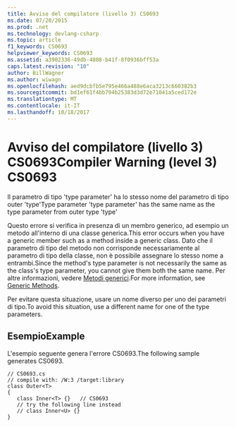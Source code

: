 ```yaml
---
title: Avviso del compilatore (livello 3) CS0693
ms.date: 07/20/2015
ms.prod: .net
ms.technology: devlang-csharp
ms.topic: article
f1_keywords: CS0693
helpviewer_keywords: CS0693
ms.assetid: a3902336-49db-4808-b41f-8f0936bff53a
caps.latest.revision: "10"
author: BillWagner
ms.author: wiwagn
ms.openlocfilehash: aed9dcbfb5e795e466a488e6aca3213c660382b3
ms.sourcegitcommit: bd1ef61f4bb794b25383d3d72e71041a5ced172e
ms.translationtype: MT
ms.contentlocale: it-IT
ms.lasthandoff: 10/18/2017
---
```

# <a name="compiler-warning-level-3-cs0693"></a><span data-ttu-id="7b141-102">Avviso del compilatore (livello 3) CS0693</span><span class="sxs-lookup"><span data-stu-id="7b141-102">Compiler Warning (level 3) CS0693</span></span>
<span data-ttu-id="7b141-103">Il parametro di tipo 'type parameter' ha lo stesso nome del parametro di tipo outer 'type'</span><span class="sxs-lookup"><span data-stu-id="7b141-103">Type parameter 'type parameter' has the same name as the type parameter from outer type 'type'</span></span>  
  
 <span data-ttu-id="7b141-104">Questo errore si verifica in presenza di un membro generico, ad esempio un metodo all'interno di una classe generica.</span><span class="sxs-lookup"><span data-stu-id="7b141-104">This error occurs when you have a generic member such as a method inside a generic class.</span></span> <span data-ttu-id="7b141-105">Dato che il parametro di tipo del metodo non corrisponde necessariamente al parametro di tipo della classe, non è possibile assegnare lo stesso nome a entrambi.</span><span class="sxs-lookup"><span data-stu-id="7b141-105">Since the method's type parameter is not necessarily the same as the class's type parameter, you cannot give them both the same name.</span></span> <span data-ttu-id="7b141-106">Per altre informazioni, vedere [Metodi generici](../../csharp/programming-guide/generics/generic-methods.md).</span><span class="sxs-lookup"><span data-stu-id="7b141-106">For more information, see [Generic Methods](../../csharp/programming-guide/generics/generic-methods.md).</span></span>  
  
 <span data-ttu-id="7b141-107">Per evitare questa situazione, usare un nome diverso per uno dei parametri di tipo.</span><span class="sxs-lookup"><span data-stu-id="7b141-107">To avoid this situation, use a different name for one of the type parameters.</span></span>  
  
## <a name="example"></a><span data-ttu-id="7b141-108">Esempio</span><span class="sxs-lookup"><span data-stu-id="7b141-108">Example</span></span>  
 <span data-ttu-id="7b141-109">L'esempio seguente genera l'errore CS0693.</span><span class="sxs-lookup"><span data-stu-id="7b141-109">The following sample generates CS0693.</span></span>  
  
```  
// CS0693.cs  
// compile with: /W:3 /target:library  
class Outer<T>  
{  
   class Inner<T> {}   // CS0693  
   // try the following line instead  
   // class Inner<U> {}  
}  
```
